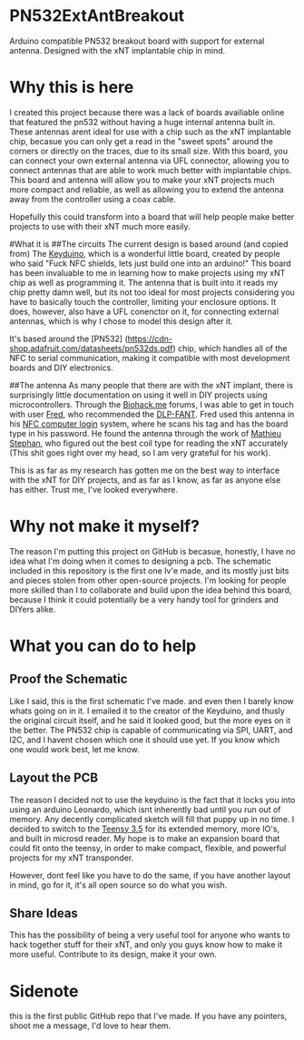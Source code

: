 # PN532ExtAntBreakout
Arduino compatible PN532 breakout board with support for external antenna. Designed with the xNT implantable chip in mind.
# Why this is here
I created this project because there was a lack of boards availiable online that featured the pn532 without having a huge internal antenna built in. These antennas arent ideal for use with a chip such as the xNT implantable chip, becasue you can only get a read in the "sweet spots" around the corners or directly on the traces, due to its small size. With this board, you can connect your own external antenna via UFL connector, allowing you to connect antennas that are able to work much better with implantable chips. This board and antenna will allow you to make your xNT projects much more compact and reliable, as well as allowing you to extend the antenna away from the controller using a coax cable.

Hopefully this could transform into a board that will help people make better projects to use with their xNT much more easily.

#What it is
##The circuits
The current design is based around (and copied from) The [Keyduino](https://github.com/CITCEuraRFID/KeyDuino), which is a wonderful little board, created by people who said "Fuck NFC shields, lets just build one into an arduino!" This board has been invaluable to me in learning how to make projects using my xNT chip as well as programming it. The antenna that is built into it reads my chip pretty damn well, but its not too ideal for most projects considering you have to basically touch the controller, limiting your enclosure options. It does, however, also have a UFL conenctor on it, for connecting external antennas, which is why I chose to model this design after it.

It's based around the [PN532] (https://cdn-shop.adafruit.com/datasheets/pn532ds.pdf) chip, which handles all of the NFC to serial communication, making it compatible with most development boards and DIY electronics.

##The antenna
As many people that there are with the xNT implant, there is surprisingly little documentation on using it well in DIY projects using microcontrollers. Through the [Biohack.me](http://forum.biohack.me/categories/all) forums, I was able to get in touch with user [Fred](http://forum.biohack.me/profile/15790/Fred), who recommended the [DLP-FANT](http://www.mouser.com/Search/Refine.aspx?Keyword=DLP-FANT). Fred used this antenna in his [NFC computer login](https://0xfred.wordpress.com/2015/11/26/nfc-login-2-0-finally-working/) system, where he scans his tag and has the board type in his password. He found the antenna through the work of [Mathieu Stephan](http://www.limpkin.fr/index.php?post/2014/10/07/Using-a-Standard-Coil-for-NFC-Tag-Implant-Reading), who figured out the best coil type for reading the xNT accurately (This shit goes right over my head, so I am very grateful for his work). 

This is as far as my research has gotten me on the best way to interface with the xNT for DIY projects, and as far as I know, as far as anyone else has either. Trust me, I've looked everywhere.

# Why not make it myself?
The reason I'm putting this project on GitHub is becasue, honestly, I have no idea what I'm doing when it comes to designing a pcb. The schematic included in this repository is the first one Iv'e made, and its mostly just bits and pieces stolen from other open-source projects. I'm looking for people more skilled than I to collaborate and build upon the idea behind this board, because I think it could potentially be a very handy tool for grinders and DIYers alike.

# What you can do to help

## Proof the Schematic
Like I said, this is the first schematic I've made. and even then I barely know whats going on in it. I emailed it to the creator of the Keyduino, and thusly the original circuit itself, and he said it looked good, but the more eyes on it the better. The PN532 chip is capable of communicating via SPI, UART, and I2C, and I havent chosen which one it should use yet. If you know which one would work best, let me know.

## Layout the PCB
The reason I decided not to use the keyduino is the fact that it locks you into using an arduino Leonardo, which isnt inherently bad until you run out of memory. Any decently complicated sketch will fill that puppy up in no time. I decided to switch to the [Teensy 3.5](https://www.pjrc.com/store/teensy35.html) for its extended memory, more IO's, and built in microsd reader. My hope is to make an expansion board that could fit onto the teensy, in order to make compact, flexible, and powerful projects for my xNT transponder. 

However, dont feel like you have to do the same, if you have another layout in mind, go for it, it's all open source so do what you wish.

## Share Ideas
This has the possibility of being a very useful tool for anyone who wants to hack together stuff for their xNT, and only you guys know how to make it more useful. Contribute to its design, make it your own.

# Sidenote
this is the first public GitHub repo that I've made. If you have any pointers, shoot me a message, I'd love to hear them.
